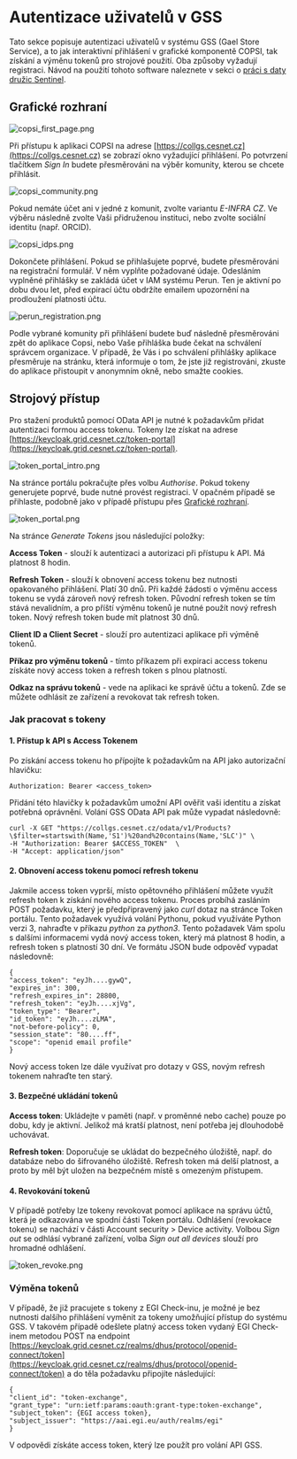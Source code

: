 # Autentizace uživatelů v GSS
Tato sekce popisuje autentizaci uživatelů v systému GSS (Gael Store Service), a to jak interaktivní
přihlášení v grafické komponentě COPSI, tak získání a výměnu tokenů pro strojové použití. Oba způsoby vyžadují registraci.
Návod na použití tohoto software naleznete v sekci o [práci s daty družic Sentinel](./sentinel.md).

## Grafické rozhraní

![copsi_first_page.png](copsi_first_page.png)

Při přístupu k aplikaci COPSI na adrese [https://collgs.cesnet.cz](https://collgs.cesnet.cz) se zobrazí okno vyžadující přihlášení.
Po potvrzení tlačítkem _Sign In_ budete přesměrováni na výběr komunity, kterou se chcete přihlásit.

![copsi_community.png](copsi_community.png)

Pokud nemáte účet ani v jedné z komunit, zvolte variantu _E-INFRA CZ_.
Ve výběru následně zvolte Vaši přidruženou instituci, nebo zvolte sociální identitu (např. ORCID).

![copsi_idps.png](copsi_idps.png)

Dokončete přihlášení. Pokud se přihlašujete poprvé, budete přesměrováni na registrační formulář.
V něm vyplňte požadované údaje. Odesláním vyplněné přihlášky se zakládá účet v IAM systému Perun.
Ten je aktivní po dobu dvou let, před expirací účtu obdržíte emailem upozornění na prodloužení platnosti účtu. 

![perun_registration.png](perun_registration.png)

Podle vybrané komunity při přihlášení budete buď následně přesměrováni zpět do aplikace Copsi,
nebo Vaše přihláška bude čekat na schválení správcem organizace. V případě, že Vás i po schválení přihlášky aplikace
přesměruje na stránku, která informuje o tom, že jste již registrováni, zkuste do aplikace přistoupit v anonymním okně,
nebo smažte cookies.

## Strojový přístup

Pro stažení produktů pomocí OData API je nutné k požadavkům přidat autentizaci formou access tokenu.
Tokeny lze získat na adrese [https://keycloak.grid.cesnet.cz/token-portal](https://keycloak.grid.cesnet.cz/token-portal).

![token_portal_intro.png](token_portal_intro.png)

Na stránce portálu pokračujte přes volbu _Authorise_. Pokud tokeny generujete poprvé, bude nutné provést registraci. V opačném
případě se přihlaste, podobně jako v případě přístupu přes [Grafické rozhraní](#grafické-rozhraní).

![token_portal.png](token_portal.png)

Na stránce _Generate Tokens_ jsou následující položky:

**Access Token** - slouží k autentizaci a autorizaci při přístupu k API. Má platnost 8 hodin.

**Refresh Token** - slouží k obnovení access tokenu bez nutnosti opakovaného přihlášení. Platí 30 dnů. Při každé
žádosti o výměnu access tokenu se vydá zároveň nový refresh token. Původní refresh token se
tím stává nevalidním, a pro příští výměnu tokenů je nutné použít nový refresh token. Nový refresh token bude mít platnost 30 dnů.

**Client ID a Client Secret** - slouží pro autentizaci aplikace při výměně tokenů.

**Příkaz pro výměnu tokenů** - tímto příkazem při expiraci access tokenu získáte nový access token a refresh token s plnou platností.

**Odkaz na správu tokenů** - vede na aplikaci ke správě účtu a tokenů. Zde se můžete odhlásit ze zařízení a revokovat
tak refresh token.

### Jak pracovat s tokeny
#### 1. Přístup k API s Access Tokenem
Po získání access tokenu ho přípojíte k požadavkům na API jako autorizační hlavičku:

    Authorization: Bearer <access_token>

Přidání této hlavičky k požadavkům umožní API ověřit vaši identitu a získat potřebná oprávnění.
Volání GSS OData API pak může vypadat následovně:
```shell
curl -X GET "https://collgs.cesnet.cz/odata/v1/Products?\$filter=startswith(Name,'S1')%20and%20contains(Name,'SLC')" \
-H "Authorization: Bearer $ACCESS_TOKEN"  \
-H "Accept: application/json"
```

#### 2. Obnovení access tokenu pomocí refresh tokenu
Jakmile access token vyprší, místo opětovného přihlášení můžete využít refresh token k získání nového access tokenu.
Proces probíhá zasláním POST požadavku, který je předpřipravený jako _curl_ dotaz
na stránce Token portálu. Tento požadavek využívá volání Pythonu, pokud využíváte Python verzi 3, nahraďte v příkazu
_python_ za _python3_. Tento požadavek Vám spolu s dalšími informacemi vydá nový access token, který má platnost 8 hodin,
a refresh token s platností 30 dní.
Ve formátu JSON bude odpověď vypadat následovně:

    {
    "access_token": "eyJh....gywQ",
    "expires_in": 300,
    "refresh_expires_in": 28800,
    "refresh_token": "eyJh....xjVg",
    "token_type": "Bearer",
    "id_token": "eyJh....zLMA",
    "not-before-policy": 0,
    "session_state": "80....ff",
    "scope": "openid email profile"
    }

Nový access token lze dále využívat pro dotazy v GSS, novým refresh tokenem nahraďte ten starý.

#### 3. Bezpečné ukládání tokenů
**Access token**: Ukládejte v paměti (např. v proměnné nebo cache) pouze po dobu, kdy je aktivní. Jelikož má kratší platnost,
není potřeba jej dlouhodobě uchovávat.

**Refresh token**: Doporučuje se ukládat do bezpečného úložiště, např. do databáze nebo do šifrovaného úložiště.
Refresh token má delší platnost, a proto by měl být uložen na bezpečném místě s omezeným přístupem.

#### 4. Revokování tokenů
V případě potřeby lze tokeny revokovat pomocí aplikace na správu účtů, která je odkazována 
ve spodní části Token portálu. Odhlášení (revokace tokenu) se nachází v části Account security > Device activity.
Volbou _Sign out_ se odhlásí vybrané zařízení, volba _Sign out all devices_ slouží pro hromadné odhlášení.

![token_revoke.png](token_revoke.png)

### Výměna tokenů
V případě, že již pracujete s tokeny z EGI Check-inu, je možné je bez nutnosti dalšího přihlášení vyměnit
za tokeny umožňující přístup do systému GSS. V takovém případě odešlete platný access token vydaný EGI Check-inem
metodou POST na endpoint [https://keycloak.grid.cesnet.cz/realms/dhus/protocol/openid-connect/token](https://keycloak.grid.cesnet.cz/realms/dhus/protocol/openid-connect/token) a do těla požadavku
připojíte následující:

    {
    "client_id": "token-exchange",
    "grant_type": "urn:ietf:params:oauth:grant-type:token-exchange",
    "subject_token": {EGI access token},
    "subject_issuer": "https://aai.egi.eu/auth/realms/egi"
    }

V odpovědi získáte access token, který lze použít pro volání API GSS.